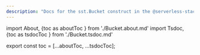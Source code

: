 ```yaml
---
description: "Docs for the sst.Bucket construct in the @serverless-stack/resources package"
---
```

import About, {toc as aboutToc } from './Bucket.about.md'
import Tsdoc, {toc as tsdocToc } from './Bucket.tsdoc.md'

<About />
<Tsdoc />

export const toc = [...aboutToc, ...tsdocToc];